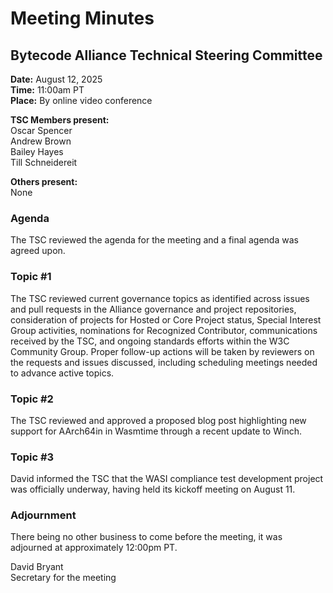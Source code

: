 # Meeting Minutes
## Bytecode Alliance Technical Steering Committee
**Date:** August 12, 2025  
**Time:** 11:00am PT  
**Place:** By online video conference  

**TSC Members present:**  
Oscar Spencer  
Andrew Brown  
Bailey Hayes  
Till Schneidereit  

**Others present:**  
None  

### Agenda
The TSC reviewed the agenda for the meeting and a final agenda was agreed upon.  

### Topic #1
The TSC reviewed current governance topics as identified across issues and pull requests in the Alliance governance and project repositories, consideration of projects for Hosted or Core Project status, Special Interest Group activities, nominations for Recognized Contributor, communications received by the TSC, and ongoing standards efforts within the W3C Community Group. Proper follow-up actions will be taken by reviewers on the requests and issues discussed, including scheduling meetings needed to advance active topics.

### Topic #2
The TSC reviewed and approved a proposed blog post highlighting new support for AArch64in in Wasmtime through a recent update to Winch.

### Topic #3
David informed the TSC that the WASI compliance test development project was officially underway, having held its kickoff meeting on August 11.

### Adjournment
There being no other business to come before the meeting, it was adjourned at approximately 12:00pm PT.

David Bryant  
Secretary for the meeting